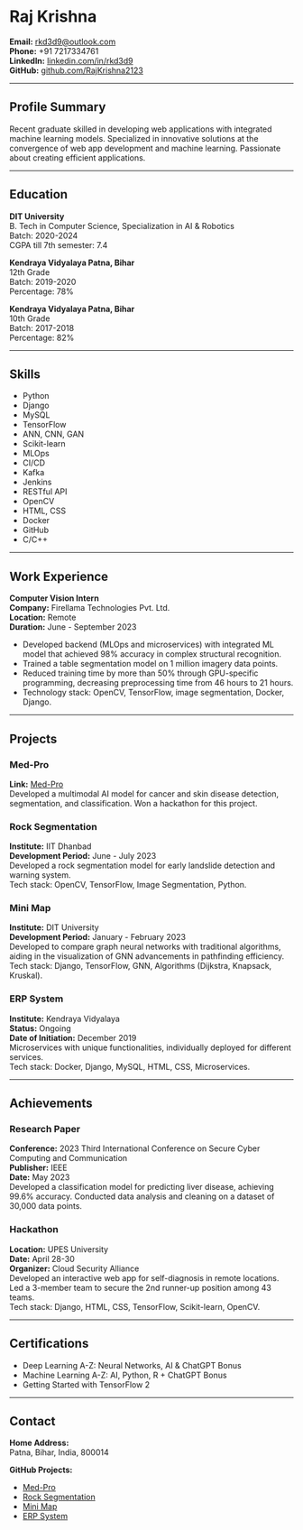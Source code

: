 # Raj Krishna

**Email:** rkd3d9@outlook.com  
**Phone:** +91 7217334761  
**LinkedIn:** [linkedin.com/in/rkd3d9](https://www.linkedin.com/in/rkd3d9/)  
**GitHub:** [github.com/RajKrishna2123](https://github.com/RajKrishna2123)

---

## Profile Summary

Recent graduate skilled in developing web applications with integrated machine learning models. Specialized in innovative solutions at the convergence of web app development and machine learning. Passionate about creating efficient applications.

---

## Education

**DIT University**  
B. Tech in Computer Science, Specialization in AI & Robotics  
Batch: 2020-2024  
CGPA till 7th semester: 7.4

**Kendraya Vidyalaya Patna, Bihar**  
12th Grade  
Batch: 2019-2020  
Percentage: 78%

**Kendraya Vidyalaya Patna, Bihar**  
10th Grade  
Batch: 2017-2018  
Percentage: 82%

---

## Skills

- Python
- Django
- MySQL
- TensorFlow
- ANN, CNN, GAN
- Scikit-learn
- MLOps
- CI/CD
- Kafka
- Jenkins
- RESTful API
- OpenCV
- HTML, CSS
- Docker
- GitHub
- C/C++

---

## Work Experience

**Computer Vision Intern**  
**Company:** Firellama Technologies Pvt. Ltd.  
**Location:** Remote  
**Duration:** June - September 2023  

- Developed backend (MLOps and microservices) with integrated ML model that achieved 98% accuracy in complex structural recognition.
- Trained a table segmentation model on 1 million imagery data points.
- Reduced training time by more than 50% through GPU-specific programming, decreasing preprocessing time from 46 hours to 21 hours.
- Technology stack: OpenCV, TensorFlow, image segmentation, Docker, Django.

---

## Projects

### Med-Pro
**Link:** [Med-Pro](https://github.com/RajKrishna2123/Med-Pro)  
Developed a multimodal AI model for cancer and skin disease detection, segmentation, and classification. Won a hackathon for this project.

### Rock Segmentation
**Institute:** IIT Dhanbad  
**Development Period:** June - July 2023  
Developed a rock segmentation model for early landslide detection and warning system.  
Tech stack: OpenCV, TensorFlow, Image Segmentation, Python.

### Mini Map
**Institute:** DIT University  
**Development Period:** January - February 2023  
Developed to compare graph neural networks with traditional algorithms, aiding in the visualization of GNN advancements in pathfinding efficiency.  
Tech stack: Django, TensorFlow, GNN, Algorithms (Dijkstra, Knapsack, Kruskal).

### ERP System
**Institute:** Kendraya Vidyalaya  
**Status:** Ongoing  
**Date of Initiation:** December 2019  
Microservices with unique functionalities, individually deployed for different services.  
Tech stack: Docker, Django, MySQL, HTML, CSS, Microservices.

---

## Achievements

### Research Paper
**Conference:** 2023 Third International Conference on Secure Cyber Computing and Communication  
**Publisher:** IEEE  
**Date:** May 2023  
Developed a classification model for predicting liver disease, achieving 99.6% accuracy. Conducted data analysis and cleaning on a dataset of 30,000 data points.

### Hackathon
**Location:** UPES University  
**Date:** April 28-30  
**Organizer:** Cloud Security Alliance  
Developed an interactive web app for self-diagnosis in remote locations. Led a 3-member team to secure the 2nd runner-up position among 43 teams.  
Tech stack: Django, HTML, CSS, TensorFlow, Scikit-learn, OpenCV.

---

## Certifications

- Deep Learning A-Z: Neural Networks, AI & ChatGPT Bonus
- Machine Learning A-Z: AI, Python, R + ChatGPT Bonus
- Getting Started with TensorFlow 2

---

## Contact

**Home Address:**  
Patna, Bihar, India, 800014

**GitHub Projects:**
- [Med-Pro](https://github.com/RajKrishna2123/Med-Pro)
- [Rock Segmentation](https://github.com/RajKrishna2123/Rock_Segmentation)
- [Mini Map](https://github.com/RajKrishna2123/mini_map_daa_project)
- [ERP System](https://github.com/RajKrishna2123/ERP-System-RK)

